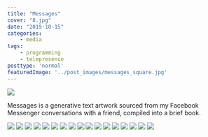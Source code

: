 ```yaml
---
title: "Messages"
cover: "8.jpg"
date: "2019-10-15"
categories:
    - media
tags:
    - programming
    - telepresence
posttype: 'normal'
featuredImage: '../post_images/messages_square.jpg'
---
```


<img src="../post_images/messages/jkery_messages_Page_02.jpg">

Messages is a generative text artwork sourced from my Facebook Messenger conversations with a friend, compiled into a brief book.

<img src="../post_images/messages/jkery_messages_Page_03.jpg">
<img src="../post_images/messages/jkery_messages_Page_04.jpg">
<img src="../post_images/messages/jkery_messages_Page_05.jpg">
<img src="../post_images/messages/jkery_messages_Page_06.jpg">
<img src="../post_images/messages/jkery_messages_Page_07.jpg">
<img src="../post_images/messages/jkery_messages_Page_08.jpg">
<img src="../post_images/messages/jkery_messages_Page_09.jpg">
<img src="../post_images/messages/jkery_messages_Page_10.jpg">
<img src="../post_images/messages/jkery_messages_Page_11.jpg">
<img src="../post_images/messages/jkery_messages_Page_12.jpg">
<img src="../post_images/messages/jkery_messages_Page_13.jpg">
<img src="../post_images/messages/jkery_messages_Page_14.jpg">
<img src="../post_images/messages/jkery_messages_Page_15.jpg">
<img src="../post_images/messages/jkery_messages_Page_16.jpg">
<img src="../post_images/messages/jkery_messages_Page_17.jpg">
<img src="../post_images/messages/jkery_messages_Page_18.jpg">
<img src="../post_images/messages/jkery_messages_Page_19.jpg">



